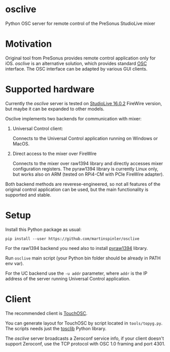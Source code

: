 # osclive
Python OSC server for remote control of the PreSonus StudioLive mixer

# Motivation
Original tool from PreSonus provides remote control application only for iOS.
*osclive* is an alternative solution, which provides standard [OSC](https://en.wikipedia.org/wiki/Open_Sound_Control) interface.
The OSC interface can be adapted by various GUI clients.

# Supported hardware

Currently the *osclive* server is tested on [StudioLive 16.0.2](https://legacy.presonus.com/products/StudioLive-16.0.2) FireWire version,
but maybe it can be expanded to other models.

Osclive implements two backends for communication with mixer:

1. Universal Control client:

     Connects to the Universal Control application running on Windows or MacOS.

2. Direct access to the mixer over FireWire

     Connects to the mixer over raw1394 library and directly accesses mixer configuration registers.
     The pyraw1394 library is currently Linux only, but works also on ARM (tested on RPi4-CM with PCIe FireWire adapter).

Both backend methods are reverese-engineered, so not all features of the original control application can be used,
but the main functionality is supported and stable.

# Setup

Install this Python package as usual:

`pip install --user https://github.com/martinspinler/osclive`

For the raw1394 backend you need also to install [pyraw1394](https://github.com/martinspinler/pyraw1394) library.

Run `osclive` main script (your Python bin folder should be already in PATH env var).

For the UC backend use the `-u addr` parameter, where `addr` is the IP address of the server running Universal Control application.

# Client

The recommended client is [TouchOSC](https://hexler.net/touchosc).

You can generate layout for TouchOSC by script located in `tools/topyg.py`.
The scripts needs just the [tosclib](https://github.com/AlbertoV5/tosclib) Python library.

The *osclive* server broadcasts a Zeroconf service info, if your client doesn't support Zeroconf, use the TCP protocol with OSC 1.0 framing and port 4301.
